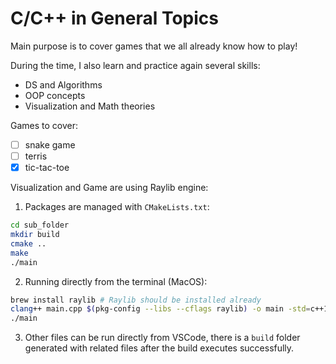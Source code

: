 # C/C++ in General Topics

Main purpose is to cover games that we all already know how to play!

During the time, I also learn and practice again several skills:

- DS and Algorithms
- OOP concepts
- Visualization and Math theories

Games to cover:

- [ ] snake game
- [ ] terris
- [x] tic-tac-toe

Visualization and Game are using Raylib engine:

1. Packages are managed with `CMakeLists.txt`:

```bash
cd sub_folder
mkdir build
cmake ..
make
./main
```

2. Running directly from the terminal (MacOS):

```bash
brew install raylib # Raylib should be installed already
clang++ main.cpp $(pkg-config --libs --cflags raylib) -o main -std=c++11
./main
```

3. Other files can be run directly from VSCode, there is a `build` folder generated with related files after the build executes successfully.

